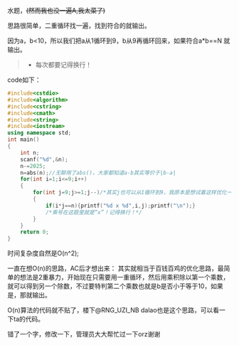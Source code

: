 水题，~~(然而我也没一遍A,我太菜了)~~

思路很简单，二重循环找一遍，找到符合的就输出。

因为a，b<10，所以我们把a从1循环到9，b从9再循环回来，如果符合a*b==N
就输出。

>- 每次都要记得换行！

code如下：

```cpp
#include<cstdio>
#include<algorithm>
#include<cstring>
#include<cmath>
#include<string>
#include<iostream>
using namespace std;
int main()
{
    int n;
    scanf("%d",&n);
    n-=2025;
    n=abs(n);//无聊用了abs()，大家都知道a-b其实等价于|b-a|
    for(int i=1;i<=9;i++)
    {
        for(int j=9;j>=1;j--)/*其实j也可以从1循环到9，我原本是想试着这样优化一下的，不过貌似没有提升效率*/
        {
            if(i*j==n){printf("%d x %d",i,j);printf("\n");}
            /*乘号在这题里就是“x”！记得换行！*/
        }
    }
    return 0;
}
```
时间复杂度自然是O(n^2);

一直在想O(n)的思路，AC后才想出来：
其实就相当于百钱百鸡的优化思路，最简单的想法是2重暴力，开始现在只需要用一重循环，然后用乘积除以第一个乘数，就可以得到另一个除数，不过要特判第二个乘数也就是b是否小于等于10，如果是，那就输出。

O(n)算法的代码就不贴了，楼下@RNG_UZI_NB dalao也是这个思路，可以看一下ta的代码。

错了一个字，修改一下，管理员大大帮忙过一下orz谢谢